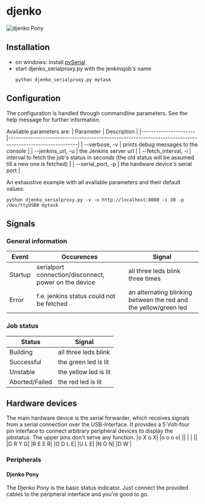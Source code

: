 djenko
======

![djenko Pony](http:// "The djenko pony")

## Installation

* on windows: install [pySerial](http://pythonhosted.org//pyserial/#)
* start djenko_serialproxy.py with the jenkinsjob's name
    ```
    python djenko_serialproxy.py mytask
    ```
    
## Configuration
The configuration is handled through commandline parameters. See the help message for further information.

Available parameters are:
|      Parameter       |                                            Description                                                   |
|----------------------|----------------------------------------------------------------------------------------------------------|
| --verbose, -v        | prints debug messages to the console                                                                     |
| --jenkins_url, -u    | the Jenkins server url                                                                                   |
| --fetch_interval, -i | interval to fetch the job's status in seconds (the old status will be assumed till a new one is fetched) |
| --serial_port, -p    | the hardware device's serial port                                                                        |

An exhaustive example with all available parameters and their default values:
```   
python djenko_serialproxy.py -v -u http://localhost:8080 -i 30 -p /dev/ttyUSB0 mytask
```
 
## Signals

### General information
|  Event  |                     Occurences                        |                              Signal                                 |
|---------|-------------------------------------------------------|---------------------------------------------------------------------|
| Startup | serialport connection/disconnect, power on the device | all three leds blink three times                                    |
| Error   | f.e. jenkins status could not be fetched              | an alternating blinking between the red and the yellow/green led    |
 
### Job status
|    Status      |         Signal        |
|----------------|-----------------------|
| Building       | all three leds blink  |
| Successful     | the green led is lit  |
| Unstable       | the yellow led is lit |
| Aborted/Failed | the red led is lit    |

## Hardware devices
The main hardware device is the serial forwarder, which receives signals from a serial connection over the USB-Interface.
It provides a 5 Volt-four pin interface to connect arbitrary peripheral devices to display the jobstatus. The upper pins don't serve any function.
|o X o X|
|o o o o|
|| | | ||
|G R Y G|
|R E E R|
|O D L E|
|U   L E|
|N   O N|
|D   W  |

### Peripherals

#### Djenko Pony
The Djenko Pony is the basic status indicator. Just connect the provided cables to the peripheral interface and you're good to go.
